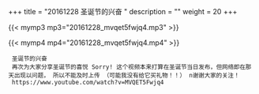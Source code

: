 +++
title = "20161228  圣诞节的兴奋 "
description = ""
weight = 20
+++

{{< mymp3 mp3="20161228_mvqet5fwjq4.mp3" >}}

{{< mymp4 mp4="20161228_mvqet5fwjq4.mp4" >}}

     圣诞节的兴奋 
     再次为大家分享圣诞节的喜悦 Sorry! 这个视频本来打算在圣诞节当日发布，但网络即在那天出现以问题， 所以不能及时上传 （可能我没有给它买礼物！！） n谢谢大家的关注！ 
     https://www.youtube.com/watch?v=MVQET5Fwjq4 
